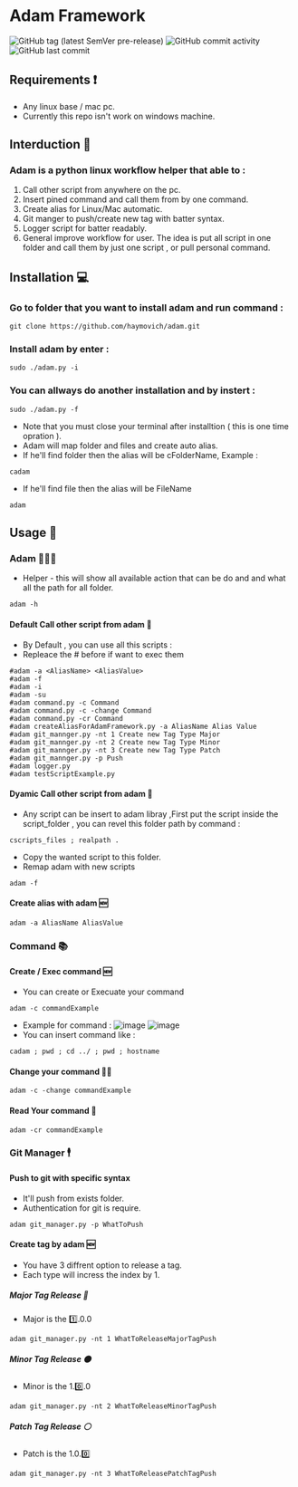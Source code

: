 # Adam Framework
![GitHub tag (latest SemVer pre-release)](https://img.shields.io/github/v/tag/haymovich/adam?include_prereleases&label=Last%20Release%20Tag)  ![GitHub commit activity](https://img.shields.io/github/commit-activity/w/haymovich/adam?style=flat-square) ![GitHub last commit](https://img.shields.io/github/last-commit/haymovich/adam?label=Last%20Commit&style=flat-square)

## Requirements ❗️
* Any linux base / mac pc.
* Currently this repo isn't work on windows machine.

## Interduction 📜
### Adam is a python linux workflow helper that able to :
1. Call other script from anywhere on the pc.
2. Insert pined command and call them from by one command.
3. Create alias for Linux/Mac automatic.
4. Git manger to push/create new tag with batter syntax.
5. Logger script for batter readably.
6. General improve workflow for user.
The idea is put all script in one folder and call them by just one script , or pull personal command.

## Installation 💻
### Go to folder that you want to install adam and run command :
```
git clone https://github.com/haymovich/adam.git
```
### Install adam by enter :
```
sudo ./adam.py -i 
```
### You can allways do another installation and by instert :
```
sudo ./adam.py -f
```
* Note that you must close your terminal after installtion ( this is one time opration ).
* Adam will map folder and files and create auto alias.
* If he'll find folder then the alias will be cFolderName, Example : 
```
cadam
```
* If he'll find file then the alias will be FileName
```
adam
```
## Usage 📝
### Adam 👨🏻‍💻
* Helper - this will show all available action that can be do and and what all the path for all folder.
```
adam -h
```
#### Default Call other script from adam 🔎
* By Default , you can use all this scripts :
* Repleace the # before if want to exec them
```
#adam -a <AliasName> <AliasValue>
#adam -f
#adam -i
#adam -su
#adam command.py -c Command
#adam command.py -c -change Command
#adam command.py -cr Command
#adam createAliasForAdamFramework.py -a AliasName Alias Value
#adam git_mannger.py -nt 1 Create new Tag Type Major
#adam git_mannger.py -nt 2 Create new Tag Type Minor
#adam git_mannger.py -nt 3 Create new Tag Type Patch
#adam git_mannger.py -p Push
#adam logger.py
#adam testScriptExample.py 
```
#### Dyamic Call other script from adam 🔎
* Any script can be insert to adam libray ,First put the script inside the script_folder , you can revel this folder path by command :
```
cscripts_files ; realpath .
```
* Copy the wanted script to this folder.
* Remap adam with new scripts
```
adam -f
```
#### Create alias with adam 🆕
```
adam -a AliasName AliasValue
```
### Command 📚
#### Create / Exec command 🆕
* You can create or Execuate your command
```
adam -c commandExample
```
* Example for command : 
![image](https://user-images.githubusercontent.com/81128508/162733623-6d66daac-9660-4d5e-bdb3-18b78c14fdcd.png)
![image](https://user-images.githubusercontent.com/81128508/162733694-120361f3-c7bf-49ed-83de-af8fbc9602f6.png)
* You can insert command like :
```
cadam ; pwd ; cd ../ ; pwd ; hostname
```
#### Change your command ✍🏽
```
adam -c -change commandExample 
```
#### Read Your command 📖
```
adam -cr commandExample 
```
### Git Manager 🕴
#### Push to git with specific syntax
* It'll push from exists folder.
* Authentication for git is require.
```
adam git_manager.py -p WhatToPush
```
#### Create tag by adam 🆕
* You have 3 diffrent option to release a tag.
* Each type will incress the index by 1.
##### Major Tag Release 🔴
* Major is the 1️⃣.0.0
```
adam git_manager.py -nt 1 WhatToReleaseMajorTagPush
```
##### Minor Tag Release 🟠
* Minor is the 1.0️⃣.0
```
adam git_manager.py -nt 2 WhatToReleaseMinorTagPush
```
##### Patch Tag Release ⚪️
* Patch is the 1.0.0️⃣
```
adam git_manager.py -nt 3 WhatToReleasePatchTagPush
```
